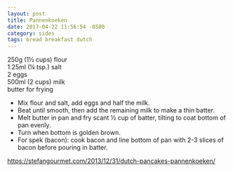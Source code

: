```yaml
---
layout: post
title: Pannenkoeken
date: 2017-04-22 11:56:54 -0500
category: sides
tags: bread breakfast dutch
---
```

250g (1½ cups) flour  
1.25ml (¼ tsp.) salt  
2 eggs  
500ml (2 cups) milk  
butter for frying  

  * Mix flour and salt, add eggs and half the milk.
  * Beat until smooth, then add the remaining milk to make a thin batter.
  * Melt butter in pan and fry scant ½ cup of batter, tilting to coat bottom of pan evenly.
  * Turn when bottom is golden brown.
  * For spek (bacon): cook bacon and line bottom of pan with 2-3 slices of bacon before pouring in batter.

https://stefangourmet.com/2013/12/31/dutch-pancakes-pannenkoeken/  
